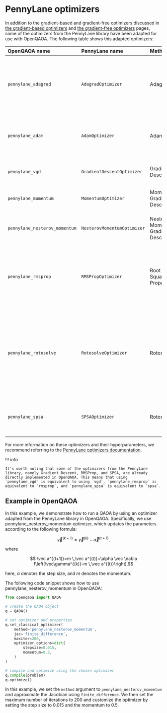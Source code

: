 # PennyLane optimizers

In addition to the gradient-based and gradient-free optimizers discussed in [the gradient-based optimizers](../optimizers/gradient-based-optimizers.md) and [the gradient-free optimizers](../optimizers/gradient-free-optimizers.md) pages, some of the optimizers from the PennyLane library have been adapted for use with OpenQAOA. The following table shows this adapted optimizers:

| OpenQAOA name | PennyLane name | Method | Description |
| :------------ | :------------- | :----- | :---------- |
|`pennylane_adagrad` | `AdagradOptimizer` | Adagrad | Gradient-descent optimizer with past-gradient-dependent learning rate in each dimension. |
|`pennylane_adam` | `AdamOptimizer` | Adam | Optimizer for building fully trained quantum circuits by adding gates adaptively. |
|`pennylane_vgd` | `GradientDescentOptimizer` | Gradient Descent | Vanilla gradient-descent optimizer. |
|`pennylane_momentum` | `MomentumOptimizer` | Momentum Gradient Descent | Gradient descent optimizer with momentum. |
|`pennylane_nesterov_momentum` | `NesterovMomentumOptimizer` | Nesterov Momentum Gradient Descent | Gradient descent optimizer with Nesterov momentum. |
|`pennylane_rmsprop` | `RMSPropOptimizer` | Root Mean Squared Propagation | Adaptive learning rate optimization method that uses a moving average of squared gradients to normalize the gradient.|
|`pennylane_rotosolve` | `RotosolveOptimizer` | Rotosolve | Gradient-free optimizer that updates circuit parameters by separately reconstructing the cost function for each parameter while holding all other parameters constant. |
|`pennylane_spsa` | `SPSAOptimizer` | Rotosolve | A gradient-free optimizer that uses stochastic approximations of the gradient. |

For more information on these optimizers and their hyperparameters, we recommend referring to the [PennyLane optimizers documentation](https://docs.pennylane.ai/en/stable/introduction/interfaces.html#optimizers).


!!! info 

    It's worth noting that some of the optimizers from the PennyLane library, namely Gradient Descent, RMSProp, and SPSA, are already directly implemented in OpenQAOA. This means that using `pennylane_vgd` is equivalent to using `vgd`, `pennylane_rmsprop` is equivalent to `rmsprop`, and `pennylane_spsa` is equivalent to `spsa`.


## Example in OpenQAOA

In this example, we demonstrate how to run a QAOA by using an optimizer adapted from the PennyLane library in OpenQAOA. Specifically, we use pennylane_nesterov_momentum optimizer, which updates the parameters according to the following formula:

$$ \vec\gamma^{(k+1)} = \vec\gamma^{(k)} - \vec a^{(t+1)}, $$

where

$$ \vec a^{(t+1)}=m \,\vec a^{(t)}+\alpha \vec \nabla f\left(\vec\gamma^{(k)}-m \,\vec a^{(t)}\right),$$

here, $\alpha$ denotes the step size, and $m$ denotes the momentum.

The following code snippet shows how to use pennylane_nesterov_momentum in OpenQAOA:

```Python hl_lines="6-15"
from openqaoa import QAOA 

# create the QAOA object
q = QAOA()

# set optimizer and properties
q.set_classical_optimizer(
    method='pennylane_nesterov_momentum',     
    jac='finite_difference',
    maxiter=200,
    optimizer_options=dict(
        stepsize=0.015,
        momentum=0.5,
    )
)

# compile and optimize using the chosen optimizer
q.compile(problem)
q.optimize()
```

In this example, we set the `method` argument to `pennylane_nesterov_momentum` and approximate the Jacobian using `finite_difference`. We then set the maximum number of iterations to 200 and customize the optimizer by setting the step size to 0.015 and the momentum to 0.5.